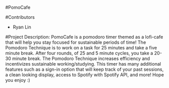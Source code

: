 #PomoCafe

#Contributors
- Ryan Lin

#Project Description:
PomoCafe is a pomodoro timer themed as a lofi-cafe that will help you stay focused for sustainable periods of time! The Pomodoro Technique is to work on a task for 25 minutes and take a five minute break. After four rounds, of 25 and 5 minute cycles, you take a 20-30 minute break. The Pomodoro Technique increases efficiency and incentivizes sustainable working/studying. This timer has many additional features such as a sign-in option that will keep track of your past sessions, a clean looking display, access to Spotify with Spotify API, and more! Hope you enjoy :)
